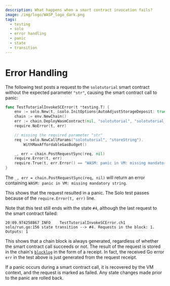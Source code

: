```yaml
---
description: What happens when a smart contract invocation fails?
image: /img/logo/WASP_logo_dark.png
tags:
  - testing
  - solo
  - error handling
  - panic
  - state
  - transition
---
```


# Error Handling

The following test posts a request to the `solotutorial` smart contract without the expected parameter `"str"`, causing
the smart contract call to panic:

```go
func TestTutorialInvokeSCError(t *testing.T) {
	env := solo.New(t, &solo.InitOptions{AutoAdjustStorageDeposit: true})
	chain := env.NewChain()
	err := chain.DeployWasmContract(nil, "solotutorial", "solotutorial_bg.wasm")
	require.NoError(t, err)

	// missing the required parameter "str"
	req := solo.NewCallParams("solotutorial", "storeString").
		WithMaxAffordableGasBudget()

	_, err = chain.PostRequestSync(req, nil)
	require.Error(t, err)
	require.True(t, err.Error() == "WASM: panic in VM: missing mandatory string")
}
```

The `_, err = chain.PostRequestSync(req, nil)` will return an error containing `WASM: panic in VM: missing mandatory string`.

This shows that the request resulted in a panic.
The Solo test passes because of the `require.Error(t, err)` line.

Note that this test still ends with the state `#4`, although the last request to the smart contract failed:

```log
20:09.974258867	INFO	TestTutorialInvokeSCError.ch1	solo/run.go:156	state transition --> #4. Requests in the block: 1. Outputs: 1
```

This shows that a chain block is always generated, regardless of whether the smart contract call succeeds or not. The
result of the request is stored in the chain's [`blocklog`](/wasp-wasm/reference/core-contracts/blocklog) in the form of
a receipt. In fact, the received Go error `err` in the test above is just generated from the request receipt.

If a panic occurs during a smart contract call, it is recovered by the VM context, and the request is marked as failed.
Any state changes made prior to the panic are rolled back.
